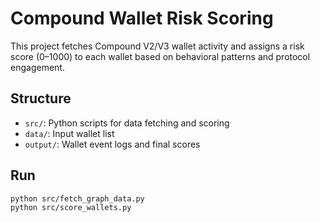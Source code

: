 # Compound Wallet Risk Scoring

This project fetches Compound V2/V3 wallet activity and assigns a risk score (0–1000) to each wallet based on behavioral patterns and protocol engagement.

## Structure

- `src/`: Python scripts for data fetching and scoring
- `data/`: Input wallet list
- `output/`: Wallet event logs and final scores

## Run

```bash
python src/fetch_graph_data.py
python src/score_wallets.py
